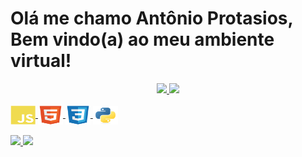 <h1> Olá  me chamo Antônio Protasios, Bem vindo(a) ao meu ambiente virtual!</h1>
<div align="center">
  <a href="https://www.instagram.com/antonioprotasiosf/">
  <img height="180em" src="https://github-readme-stats.vercel.app/api?username=antonioprotasios&show_icons=true&theme=tokyonight,&include_all_commits=true&count_private=true"/>
  <img height="180em" src="https://github-readme-stats.vercel.app/api/top-langs/?username=antonioprotasios&layout=compact&langs_count=7&theme=onedark"/>
    
</div>
  <div style="display: inline_block"><br>
  <img align="center" alt="Protasios-Js" height="30" width="40" src="https://raw.githubusercontent.com/devicons/devicon/master/icons/javascript/javascript-plain.svg">
  <img align="center" alt="Protasios-HTML" height="30" width="40" src="https://raw.githubusercontent.com/devicons/devicon/master/icons/html5/html5-original.svg">
  <img align="center" alt="Protasios-CSS" height="30" width="40" src="https://raw.githubusercontent.com/devicons/devicon/master/icons/css3/css3-original.svg">
  <img align="center" alt="Protasios-Python" height="30" width="40" src="https://raw.githubusercontent.com/devicons/devicon/master/icons/python/python-original.svg">
</div>

<br>
  <div> 
  <a href="https://www.instagram.com/antonioprotasiosf/" target="_blank"><img src="https://img.shields.io/badge/-Instagram-%23E4405F?style=for-the-badge&logo=instagram&logoColor=white" target="_blank">
 <a href="https://discord.com/channels/@me" target="_blank"><img src="https://img.shields.io/badge/Discord-7289DA?style=for-the-badge&logo=discord&logoColor=white" target="_blank"></a> 
 
</div>
